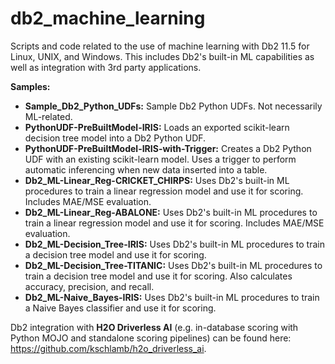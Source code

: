 # db2_machine_learning
Scripts and code related to the use of machine learning with Db2 11.5 for Linux, UNIX, and Windows. This includes Db2's built-in ML capabilities as well as integration with 3rd party applications.

**Samples:**
- **Sample_Db2_Python_UDFs:** Sample Db2 Python UDFs. Not necessarily ML-related.
- **PythonUDF-PreBuiltModel-IRIS:** Loads an exported scikit-learn decision tree model into a Db2 Python UDF.
- **PythonUDF-PreBuiltModel-IRIS-with-Trigger:** Creates a Db2 Python UDF with an existing scikit-learn model. Uses a trigger to perform automatic inferencing when new data inserted into a table.
- **Db2_ML-Linear_Reg-CRICKET_CHIRPS:** Uses Db2's built-in ML procedures to train a linear regression model and use it for scoring. Includes MAE/MSE evaluation.
- **Db2_ML-Linear_Reg-ABALONE:** Uses Db2's built-in ML procedures to train a linear regression model and use it for scoring. Includes MAE/MSE evaluation.
- **Db2_ML-Decision_Tree-IRIS:** Uses Db2's built-in ML procedures to train a decision tree model and use it for scoring.
- **Db2_ML-Decision_Tree-TITANIC:** Uses Db2's built-in ML procedures to train a decision tree model and use it for scoring. Also calculates accuracy, precision, and recall.
- **Db2_ML-Naive_Bayes-IRIS:** Uses Db2's built-in ML procedures to train a Naive Bayes classifier and use it for scoring.

Db2 integration with **H2O Driverless AI** (e.g. in-database scoring with Python MOJO and standalone scoring pipelines) can be found here: https://github.com/kschlamb/h2o_driverless_ai.
